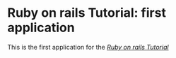 # Ruby on rails Tutorial: first application

This is the first application for the [*Ruby on rails Tutorial*](http://railstutorial.org) 